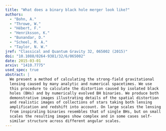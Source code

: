 ```yaml
---
title: "What does a binary black hole merger look like?"
authors:
  - "Bohn, A."
  - "Throwe, W."
  - "Hébert, F."
  - "Henriksson, K."
  - "Bunandar, D."
  - "Scheel, M. A."
  - "Taylor, N. W."
jref: "Classical and Quantum Gravity 32, 065002 (2015)"
doi: "10.1088/0264-9381/32/6/065002"
date: 2015-03-01
arxiv: "1410.7775"
used_spec: true
abstract: |
  We present a method of calculating the strong-field gravitational
  lensing caused by many analytic and numerical spacetimes. We use
  this procedure to calculate the distortion caused by isolated black
  holes (BHs) and by numerically evolved BH binaries. We produce both
  demonstrative images illustrating details of the spatial distortion
  and realistic images of collections of stars taking both lensing
  amplification and redshift into account. On large scales the lensing
  from inspiraling binaries resembles that of single BHs, but on small
  scales the resulting images show complex and in some cases self-
  similar structure across different angular scales.
---
```

